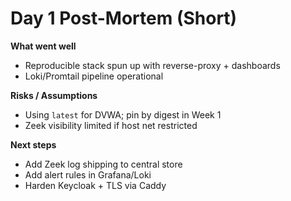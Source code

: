 # Day 1 Post-Mortem (Short)

**What went well**
- Reproducible stack spun up with reverse-proxy + dashboards
- Loki/Promtail pipeline operational

**Risks / Assumptions**
- Using `latest` for DVWA; pin by digest in Week 1
- Zeek visibility limited if host net restricted

**Next steps**
- Add Zeek log shipping to central store
- Add alert rules in Grafana/Loki
- Harden Keycloak + TLS via Caddy
